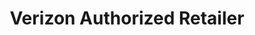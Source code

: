 ---
title: "Verizon Authorized Retailer"
url: /newport-news/verizon-authorized-retailer/
shop: mobile phone
---